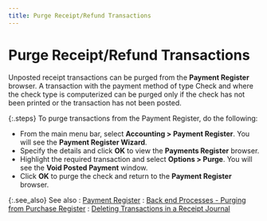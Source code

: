 ```yaml
---
title: Purge Receipt/Refund Transactions
---
```


# Purge Receipt/Refund Transactions


Unposted receipt transactions can be purged from the **Payment 
 Register** browser. A transaction with the payment method of type  Check and where the check type is computerized can be purged only if the  check has not been printed or the transaction has not been posted.


{:.steps}
To purge transactions from the Payment Register,  do the following:

- From the main  menu bar, select **Accounting &gt; Payment 
 Register**. You will see the **Payment 
 Register Wizard**.
- Specify the  details and click **OK** to view the  **Payments Register** browser.
- Highlight the  required transaction and select **Options 
 &gt; Purge**. You will see the **Void 
 Posted Payment** window.
- Click **OK** to purge the check and return to  the **Payment Register** browser.



{:.see_also}
See also
: [Payment Register]({{site.acc_baseurl}}/payment-register/the_payment_register.html)
: [Back  end Processes - Purging from Purchase Register]({{site.acc_baseurl}}/payment-register/wizard/browser/purging-trans/backend_processes_purging_from_payment_register.html)
: [Deleting  Transactions in a Receipt Journal]({{site.acc_baseurl}}/customer-receipts-and-refunds/receipt-jrnl-proc/rcp-jrnl-purge-trans/purging-trans/deleting_transactions_receipt_journal.html)
